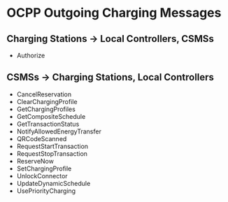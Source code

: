 ﻿# OCPP Outgoing Charging Messages


## Charging Stations -> Local Controllers, CSMSs

- Authorize


## CSMSs -> Charging Stations, Local Controllers

- CancelReservation
- ClearChargingProfile
- GetChargingProfiles
- GetCompositeSchedule
- GetTransactionStatus
- NotifyAllowedEnergyTransfer
- QRCodeScanned
- RequestStartTransaction
- RequestStopTransaction
- ReserveNow
- SetChargingProfile
- UnlockConnector
- UpdateDynamicSchedule
- UsePriorityCharging
